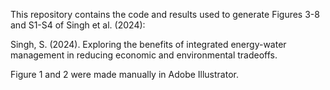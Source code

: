 This repository contains the code and results used to generate Figures 3-8 and S1-S4 of Singh et al. (2024):

Singh, S. (2024). Exploring the benefits of integrated energy-water management in reducing economic and environmental tradeoffs.

Figure 1 and 2 were made manually in Adobe Illustrator.
